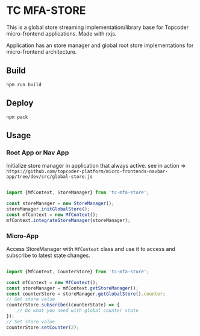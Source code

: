 # TC MFA-STORE

This is a global store streaming implementation/library base for Topcoder micro-frontend applications. Made with rxjs.

Application has an store manager and global root store implementations for micro-frontend architecture.

## Build 

```
npm run build
```

## Deploy

```
npm pack
```

## Usage

### Root App or Nav App

Initialize store manager in application that always active. see in action => `https://github.com/topcoder-platform/micro-frontends-navbar-app/tree/dev/src/global-store.js` 

```ts

import {MfContext, StoreManager} from 'tc-mfa-store';

const storeManager = new StoreManager();
storeManager.initGlobalStore();
const mfContext = new MfContext();
mfContext.integrateStoreManager(storeManager);

```

### Micro-App

Access StoreManager with `MfContext` class and use it to access and subscribe to latest state changes.

```js

import {MfContext, CounterStore} from 'tc-mfa-store';

const mfContext = new MfContext();
const storeManager = mfContext.getStoreManager();
const counterStore = storeManager.getGlobalStore().counter;
// Get store value
counterStore.subscribe((counterState) => {
    // Do what you need with global counter state
});
// Set store value
counterStore.setCounter(2);
```

